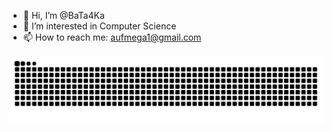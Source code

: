 - 👋 Hi, I’m @BaTa4Ka
- 👀 I’m interested in Computer Science
- 📫 How to reach me: aufmega1@gmail.com

<img src="https://raw.githubusercontent.com/bata4ka/bata4ka/output/snake.svg" alt="Snake animation" />
<!---
BaTa4Ka/BaTa4Ka is a ✨ special ✨ repository because its `README.md` (this file) appears on your GitHub profile.
You can click the Preview link to take a look at your changes.
--->
